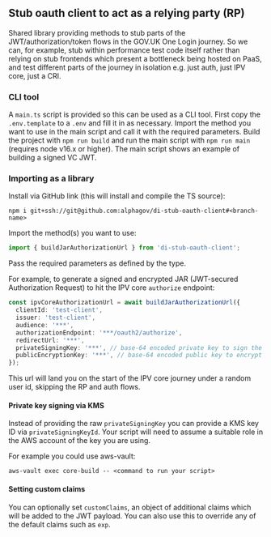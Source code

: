 ## Stub oauth client to act as a relying party (RP)

Shared library providing methods to stub parts of the JWT/authorization/token flows in the GOV.UK One Login journey.
So we can, for example, stub within performance test code itself rather than relying on stub frontends which present a bottleneck being hosted on PaaS,
and test different parts of the journey in isolation e.g. just auth, just IPV core, just a CRI.

### CLI tool

A `main.ts` script is provided so this can be used as a CLI tool. First copy the `.env.template` to a `.env` and fill it in as necessary. Import
the method you want to use in the main script and call it with the required parameters. Build the project with `npm run build` and run the
main script with `npm run main` (requires node v16.x or higher). The main script shows an example of building a signed VC JWT.

### Importing as a library

Install via GitHub link (this will install and compile the TS source):
```
npm i git+ssh://git@github.com:alphagov/di-stub-oauth-client#<branch-name>
```

Import the method(s) you want to use:
```typescript
import { buildJarAuthorizationUrl } from 'di-stub-oauth-client';
```

Pass the required parameters as defined by the type.

For example, to generate a signed and encrypted JAR (JWT-secured Authorization Request) to hit the IPV core `authorize` endpoint:
```typescript
const ipvCoreAuthorizationUrl = await buildJarAuthorizationUrl({
  clientId: 'test-client',
  issuer: 'test-client',
  audience: '***',
  authorizationEndpoint: '***/oauth2/authorize',
  redirectUrl: '***',
  privateSigningKey: '***', // base-64 encoded private key to sign the JAR
  publicEncryptionKey: '***', // base-64 encoded public key to encrypt the JAR
});
```

This url will land you on the start of the IPV core journey under a random user id, skipping the RP and auth flows.

#### Private key signing via KMS

Instead of providing the raw `privateSigningKey` you can provide a KMS key ID via `privateSigningKeyId`. Your script will need to assume a suitable
role in the AWS account of the key you are using. 

For example you could use aws-vault:
```
aws-vault exec core-build -- <command to run your script>
```

#### Setting custom claims

You can optionally set `customClaims`, an object of additional claims which will be added to the JWT payload.
You can also use this to override any of the default claims such as `exp`.
